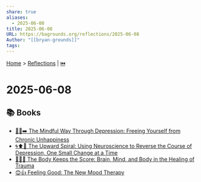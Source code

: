 ```yaml
---
share: true
aliases:
  - 2025-06-08
title: 2025-06-08
URL: https://bagrounds.org/reflections/2025-06-08
Author: "[[bryan-grounds]]"
tags: 
---
```

[Home](../index.md) > [Reflections](./index.md) | [⏮️](./2025-06-07.md)  
# 2025-06-08  
## 📚 Books  
- [🧘😞➡️ The Mindful Way Through Depression: Freeing Yourself from Chronic Unhappiness](../books/the-mindful-way-through-depression-freeing-yourself-from-chronic-unhappiness.md)  
- [🌀⬆️🧠 The Upward Spiral: Using Neuroscience to Reverse the Course of Depression, One Small Change at a Time](../books/the-upward-spiral-using-neuroscience-to-reverse-the-course-of-depression-one-small-change-at-a-time.md)  
- [🤕🎼🧠 The Body Keeps the Score: Brain, Mind, and Body in the Healing of Trauma](../books/the-body-keeps-the-score-brain-mind-and-body-in-the-healing-of-trauma.md)  
- [😊👍 Feeling Good: The New Mood Therapy](../books/feeling-good-the-new-mood-therapy.md)